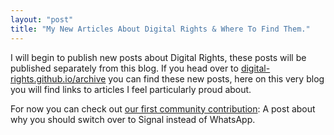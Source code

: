 ```yaml
---
layout: "post"
title: "My New Articles About Digital Rights & Where To Find Them."
---
```


I will begin to publish new posts about Digital Rights, these posts will be published separately from this blog. If you head over to [digital-rights.github.io/archive][dra] you can find these new posts, here on this very blog you will find links to articles I feel particularly proud about.

For now you can check out [our first community contribution][cc]: A post about why you should switch over to Signal instead of WhatsApp.



[dra]: https://digital-rights.github.io/archive.html
[cc]: https://digital-rights.github.io/2019/01/30/why-signal.html
